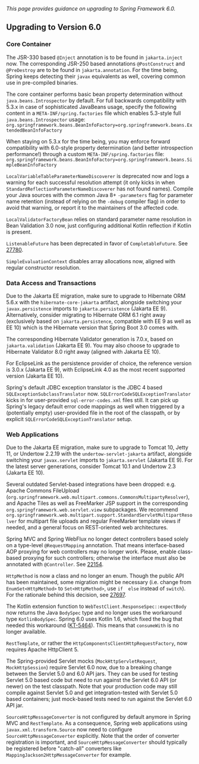 _This page provides guidance on upgrading to Spring Framework 6.0._

## Upgrading to Version 6.0

### Core Container

The JSR-330 based `@Inject` annotation is to be found in `jakarta.inject` now. The corresponding JSR-250 based
annotations `@PostConstruct` and `@PreDestroy` are to be found in `jakarta.annotation`. For the time being,
Spring keeps detecting their `javax` equivalents as well, covering common use in pre-compiled binaries.

The core container performs basic bean property determination without `java.beans.Introspector` by default.
For full backwards compatibility with 5.3.x in case of sophisticated JavaBeans usage, specify the following
content in a `META-INF/spring.factories` file which enables 5.3-style full `java.beans.Introspector` usage:
`org.springframework.beans.BeanInfoFactory=org.springframework.beans.ExtendedBeanInfoFactory`

When staying on 5.3.x for the time being, you may enforce forward compatibility with 6.0-style property
determination (and better introspection performance!) through a custom `META-INF/spring.factories` file:
`org.springframework.beans.BeanInfoFactory=org.springframework.beans.SimpleBeanInfoFactory`

`LocalVariableTableParameterNameDiscoverer` is deprecated now and logs a warning for each successful
resolution attempt (it only kicks in when `StandardReflectionParameterNameDiscoverer` has not found names).
Compile your Java sources with the common Java 8+ `-parameters` flag for parameter name retention (instead
of relying on the `-debug` compiler flag) in order to avoid that warning, or report it to the maintainers
of the affected code.

`LocalValidatorFactoryBean` relies on standard parameter name resolution in Bean Validation 3.0 now,
just configuring additional Kotlin reflection if Kotlin is present.

`ListenableFuture` has been deprecated in favor of `CompletableFuture`. 
See [27780](https://github.com/spring-projects/spring-framework/issues/27780).

`SimpleEvaluationContext` disables array allocations now, aligned with regular constructor resolution.

### Data Access and Transactions

Due to the Jakarta EE migration, make sure to upgrade to Hibernate ORM 5.6.x with the `hibernate-core-jakarta`
artifact, alongside switching your `javax.persistence` imports to `jakarta.persistence` (Jakarta EE 9).
Alternatively, consider migrating to Hibernate ORM 6.1 right away (exclusively based on `jakarta.persistence`,
compatible with EE 9 as well as EE 10) which is the Hibernate version that Spring Boot 3.0 comes with.

The corresponding Hibernate Validator generation is 7.0.x, based on `jakarta.validation` (Jakarta EE 9).
You may also choose to upgrade to Hibernate Validator 8.0 right away (aligned with Jakarta EE 10).

For EclipseLink as the persistence provider of choice, the reference version is 3.0.x (Jakarta EE 9),
with EclipseLink 4.0 as the most recent supported version (Jakarta EE 10).

Spring's default JDBC exception translator is the JDBC 4 based `SQLExceptionSubclassTranslator` now.
`SQLErrorCodeSQLExceptionTranslator` kicks in for user-provided `sql-error-codes.xml` files still.
It can pick up Spring's legacy default error code mappings as well when triggered by a (potentially empty)
user-provided file in the root of the classpath, or by explicit `SQLErrorCodeSQLExceptionTranslator` setup.

### Web Applications

Due to the Jakarta EE migration, make sure to upgrade to Tomcat 10, Jetty 11, or Undertow 2.2.19 with the
`undertow-servlet-jakarta` artifact, alongside switching your `javax.servlet` imports to `jakarta.servlet`
(Jakarta EE 9). For the latest server generations, consider Tomcat 10.1 and Undertow 2.3 (Jakarta EE 10).

Several outdated Servlet-based integrations have been dropped: e.g. Apache Commons FileUpload (`org.springframework.web.multipart.commons.CommonsMultipartyResolver`), and Apache Tiles as well as
FreeMarker JSP support in the corresponding `org.springframework.web.servlet.view` subpackages. We recommend
`org.springframework.web.multipart.support.StandardServletMultipartResolver` for multipart file uploads
and regular FreeMarker template views if needed, and a general focus on REST-oriented web architectures.

Spring MVC and Spring WebFlux no longer detect controllers based solely on a type-level `@RequestMapping`
annotation. That means interface-based AOP proxying for web controllers may no longer work. Please,
enable class-based proxying for such controllers; otherwise the interface must also be annotated with `@Controller`.
See [22154](https://github.com/spring-projects/spring-framework/issues/22154).

`HttpMethod` is now a class and no longer an enum. Though the public API has been maintained, some 
migration might be necessary (i.e. change from `EnumSet<HttpMethod>` to `Set<HttpMethod>`, use `if 
else` instead of `switch`). For the rationale behind this decision, see 
[27697](https://github.com/spring-projects/spring-framework/issues/27697).

The Kotlin extension function to `WebTestClient.ResponseSpec::expectBody` now returns the Java `BodySpec`
type and no longer uses the workaround type `KotlinBodySpec`. Spring 6.0 uses Kotlin 1.6, which fixed the
bug that needed this workaround ([KT-5464](https://youtrack.jetbrains.com/issue/KT-5464)).
This means that `consumeWith` is no longer available.

`RestTemplate`, or rather the `HttpComponentsClientHttpRequestFactory`, now requires Apache HttpClient 5.

The Spring-provided Servlet mocks (`MockHttpServletRequest`, `MockHttpSession`) require Servlet 6.0 now,
due to a breaking change between the Servlet 5.0 and 6.0 API jars. They can be used for testing Servlet
5.0 based code but need to run against the Servlet 6.0 API (or newer) on the test classpath. Note that
your production code may still compile against Servlet 5.0 and get integration-tested with Servlet 5.0
based containers; just mock-based tests need to run against the Servlet 6.0 API jar.

`SourceHttpMessageConverter` is not configured by default anymore in Spring MVC and `RestTemplate`.
As a consequence, Spring web applications using `javax.xml.transform.Source` now need to configure
`SourceHttpMessageConverter` explicitly. Note that the order of converter registration is important,
and `SourceHttpMessageConverter` should typically be registered before "catch-all" converters like
`MappingJackson2HttpMessageConverter` for example.
